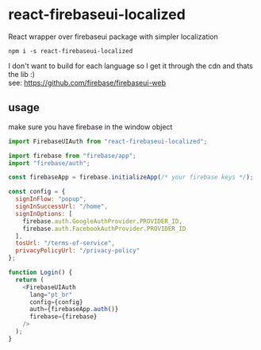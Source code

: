 # react-firebaseui-localized

React wrapper over firebaseui package with simpler localization

`npm i -s react-firebaseui-localized`

I don't want to build for each language so I get it through the cdn and thats the lib :)  
see: https://github.com/firebase/firebaseui-web

## usage

make sure you have firebase in the window object

```js
import FirebaseUIAuth from "react-firebaseui-localized";

import firebase from "firebase/app";
import "firebase/auth";

const firebaseApp = firebase.initializeApp(/* your firebase keys */);

const config = {
  signInFlow: "popup",
  signInSuccessUrl: "/home",
  signInOptions: [
    firebase.auth.GoogleAuthProvider.PROVIDER_ID,
    firebase.auth.FacebookAuthProvider.PROVIDER_ID
  ],
  tosUrl: "/terms-of-service",
  privacyPolicyUrl: "/privacy-policy"
};

function Login() {
  return (
    <FirebaseUIAuth
      lang="pt_br"
      config={config}
      auth={firebaseApp.auth()}
      firebase={firebase}
    />
  );
}
```
